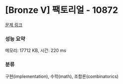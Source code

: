 # [Bronze V] 팩토리얼 - 10872 

[문제 링크](https://www.acmicpc.net/problem/10872) 

### 성능 요약

메모리: 17712 KB, 시간: 220 ms

### 분류

구현(implementation), 수학(math), 조합론(combinatorics)

